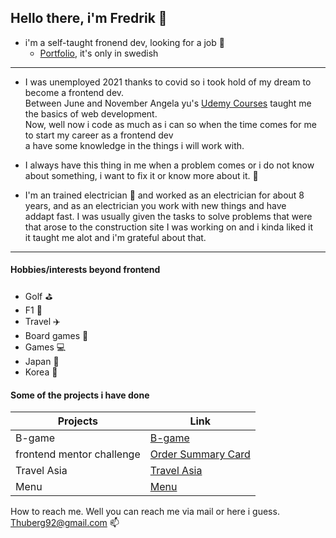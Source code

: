 ## Hello there, i'm Fredrik 👋



* i'm a self-taught fronend dev, looking for a job 👀
    * [Portfolio](https://fredrikthunberg.github.io/Mywebsite/), it's only in swedish
             
          

- - - -

- I was unemployed 2021 thanks to covid so i took hold of my dream to become a frontend dev. <br>
Between June and November Angela yu's [Udemy Courses](https://www.udemy.com/course/the-complete-web-development-bootcamp/)
taught me the basics of web development. <br> 
Now, well now i code as much as i can so when the time comes for me to start my career as a frontend dev <br>
a have some knowledge in the things i will work with.


- I always have this thing in me when a problem comes or i do not know about something, i want to fix it or know more about it. :book:


- I'm an trained electrician :electric_plug: and worked as an electrician for about 8 years, and as an electrician you work with new things and have <br>
addapt fast. I was usually given the tasks to solve problems that were that arose to the construction site I was working on and i kinda liked it <br>
it taught me alot and i'm grateful about that.

- - - -

#### Hobbies/interests beyond frontend ####

- Golf :golf:
- F1 :red_car:
- Travel :airplane:
- Board games :game_die:
- Games :computer:
- Japan :japan:
- Korea :izakaya_lantern:


#### Some of the projects i have done ####

Projects  | Link
------------- | -------------
B-game  | [B-game](https://fredrikthunberg.github.io/b-game-app/)
frontend mentor challenge  | [Order Summary Card](https://fredrikthunberg.github.io/Order-summary-card/)
Travel Asia | [Travel Asia](https://fredrikthunberg.github.io/Travel-Asia/)
Menu | [Menu](https://fredrikthunberg.github.io/restaurant-app/)



How to reach me. Well you can reach me via mail or here i guess. Thuberg92@gmail.com 📫

<!---after
FredrikThunberg/FredrikThunberg is a ✨ special ✨ repository because its `README.md` (this file) appears on your GitHub profile.
You can click the Preview link to take a look at your changes.
--->
